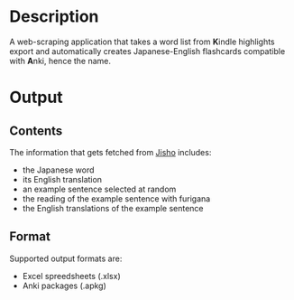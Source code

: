 # Description
A web-scraping application that takes a word list from **K**indle highlights export and automatically creates Japanese-English flashcards compatible with **A**nki, hence the name.

# Output

## Contents

The information that gets fetched from [Jisho](https://jisho.org) includes:
- the Japanese word
- its English translation
- an example sentence selected at random
- the reading of the example sentence with furigana
- the English translations of the example sentence

## Format

Supported output formats are: 
- Excel spreedsheets (.xlsx)
- Anki packages (.apkg)